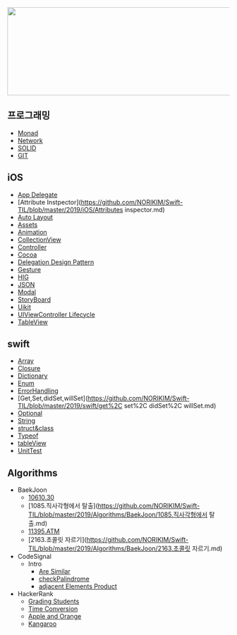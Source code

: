 <img width="1000" height="200" src="https://user-images.githubusercontent.com/31604976/57281680-6c1ade80-70e6-11e9-806b-08f264a24396.jpg">

## 프로그래밍

- [Monad](https://github.com/NORIKIM/Swift-TIL/blob/master/2019/프로그래밍/Monad.md)
- [Network](https://github.com/NORIKIM/Swift-TIL/blob/master/2019/프로그래밍/네트워크.md)
- [SOLID](https://github.com/NORIKIM/Swift-TIL/blob/master/2019/프로그래밍/SOLID.md)
- [GIT](https://github.com/NORIKIM/Swift-TIL/blob/master/2019/프로그래밍/GIT.md)

## iOS

* [App Delegate](https://github.com/NORIKIM/Swift-TIL/blob/master/2019/iOS/AppDelegate.md)
* [Attribute Instpector](https://github.com/NORIKIM/Swift-TIL/blob/master/2019/iOS/Attributes inspector.md)
* [Auto Layout](https://github.com/NORIKIM/Swift-TIL/blob/master/2019/iOS/AutoLayout.md)
* [Assets](https://github.com/NORIKIM/Swift-TIL/blob/master/2019/iOS/Asset.md)
* [Animation](https://github.com/NORIKIM/Swift-TIL/blob/master/2019/iOS/애니메이션.md)
* [CollectionView](https://github.com/NORIKIM/Swift-TIL/blob/master/2019/iOS/CollectionView.md)
* [Controller](https://github.com/NORIKIM/Swift-TIL/blob/master/2019/iOS/Controller.md)
* [Cocoa](https://github.com/NORIKIM/Swift-TIL/blob/master/2019/iOS/코코아터치.md)
* [Delegation Design Pattern](https://github.com/NORIKIM/Swift-TIL/blob/master/2019/iOS/DelegateDesignPattern.md)
* [Gesture](https://github.com/NORIKIM/Swift-TIL/blob/master/2019/iOS/Gesture.md)
* [HIG](https://github.com/NORIKIM/Swift-TIL/blob/master/2019/iOS/HIG.md)
* [JSON](https://github.com/NORIKIM/Swift-TIL/blob/master/2019/iOS/JSON.md)
* [Modal](https://github.com/NORIKIM/Swift-TIL/blob/master/2019/iOS/Modal.md)
* [StoryBoard](https://github.com/NORIKIM/Swift-TIL/blob/master/2019/iOS/StoryBoard.md)
* [Uikit](https://github.com/NORIKIM/Swift-TIL/blob/master/2019/iOS/UIKit.md)
* [UIViewController Lifecycle](https://github.com/NORIKIM/Swift-TIL/blob/master/2019/swift/uiviewcontroller%20lifecycle.md)
* [TableView](https://github.com/NORIKIM/Swift-TIL/blob/master/2019/iOS/tableView.md)

## swift

* [Array](https://github.com/NORIKIM/Swift-TIL/blob/master/2019/swift/Array.md)
* [Closure](https://github.com/NORIKIM/Swift-TIL/blob/master/2019/swift/closure.md)
* [Dictionary](https://github.com/NORIKIM/Swift-TIL/blob/master/2019/swift/Dictionary.md)
* [Enum](https://github.com/NORIKIM/Swift-TIL/blob/master/2019/swift/enum.md)
* [ErrorHandling](https://github.com/NORIKIM/Swift-TIL/blob/master/2019/swift/ErrorHandling.md)
* [Get,Set,didSet,willSet](https://github.com/NORIKIM/Swift-TIL/blob/master/2019/swift/get%2C set%2C didSet%2C willSet.md)
* [Optional](https://github.com/NORIKIM/Swift-TIL/blob/master/2019/swift/optional.md)
* [String](https://github.com/NORIKIM/Swift-TIL/blob/master/2019/swift/StringHandling.md)
* [struct&class](https://github.com/NORIKIM/Swift-TIL/blob/master/2019/swift/Struct-Class.md)
* [Typeof](https://github.com/NORIKIM/Swift-TIL/blob/master/2019/swift/Typeof.md)
* [tableView](https://github.com/NORIKIM/Swift-TIL/blob/master/2019/swift/tableView.md)
* [UnitTest](https://github.com/NORIKIM/Swift-TIL/blob/master/2019/swift/UnitTest.md)

## Algorithms

* BaekJoon
  - [10610.30](https://github.com/NORIKIM/Swift-TIL/blob/master/2019/Algorithms/BaekJoon/10610.30.md)
  - [1085.직사각형에서 탈출](https://github.com/NORIKIM/Swift-TIL/blob/master/2019/Algorithms/BaekJoon/1085.직사각형에서 탈출.md)
  - [11395.ATM](https://github.com/NORIKIM/Swift-TIL/blob/master/2019/Algorithms/BaekJoon/11399.ATM.md)
  - [2163.초콜릿 자르기](https://github.com/NORIKIM/Swift-TIL/blob/master/2019/Algorithms/BaekJoon/2163.초콜릿 자르기.md)
* CodeSignal
  - Intro
    - [Are Similar](https://github.com/NORIKIM/Swift-TIL/blob/master/2019/Algorithms/CodeSignal/-Intro-areSimilar.md)
    - [checkPalindrome](https://github.com/NORIKIM/Swift-TIL/blob/master/2019/Algorithms/CodeSignal/Intro-checkPalindrome.md)
    - [adjacent Elements Product](https://github.com/NORIKIM/Swift-TIL/blob/master/2019/Algorithms/CodeSignal/Intro-adjacentElementsProduct.md)
* HackerRank
  - [Grading Students](https://github.com/NORIKIM/Swift-TIL/blob/master/2019/Algorithms/HackerRank/Grading%20Students.md)
  - [Time Conversion](https://github.com/NORIKIM/Swift-TIL/blob/master/2019/Algorithms/HackerRank/Time%20Conversion.md)
  - [Apple and Orange](https://github.com/NORIKIM/Swift-TIL/blob/master/2019/Algorithms/HackerRank/Apple%20and%20Orange.md)
  - [Kangaroo](https://github.com/NORIKIM/Swift-TIL/blob/master/2019/Algorithms/HackerRank/Kangaroo.md)

